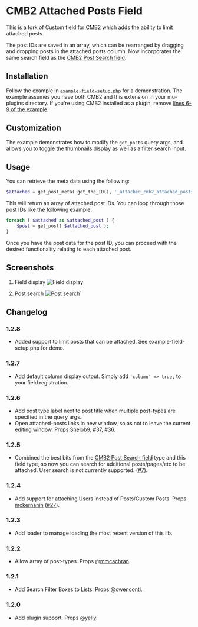 CMB2 Attached Posts Field
==================

This is a fork of Custom field for [CMB2](https://github.com/WebDevStudios/CMB2) which adds the ability to limit attached posts.

The post IDs are saved in an array, which can be rearranged by dragging and dropping posts in the attached posts column. Now incorporates the same search field as the [CMB2 Post Search field](https://github.com/WebDevStudios/CMB2-Post-Search-field).

## Installation

Follow the example in [`example-field-setup.php`](https://github.com/WebDevStudios/cmb2-attached-posts/blob/master/example-field-setup.php) for a demonstration. The example assumes you have both CMB2 and this extension in your mu-plugins directory. If you're using CMB2 installed as a plugin, remove [lines 6-9 of the example](https://github.com/WebDevStudios/cmb2-attached-posts/blob/master/example-field-setup.php#L6-L9).

## Customization
The example demonstrates how to modify the `get_posts` query args, and allows you to toggle the thumbnails display as well as a filter search input.

## Usage
You can retrieve the meta data using the following:

```php
$attached = get_post_meta( get_the_ID(), '_attached_cmb2_attached_posts', true );
```

This will return an array of attached post IDs. You can loop through those post IDs like the following example:

```php
foreach ( $attached as $attached_post ) {
	$post = get_post( $attached_post );
}
```

Once you have the post data for the post ID, you can proceed with the desired functionality relating to each attached post.


## Screenshots

1. Field display
![Field display](https://raw.githubusercontent.com/WebDevStudios/cmb2-attached-posts/master/attached-posts-field.png)`

1. Post search
![Post search](https://raw.githubusercontent.com/WebDevStudios/cmb2-attached-posts/master/attached-posts-search.gif)`

## Changelog

### 1.2.8
* Added support to limit posts that can be attached. See example-field-setup.php for demo.

### 1.2.7
* Add default column display output. Simply add `'column' => true,` to your field registration.

### 1.2.6
* Add post type label next to post title when multiple post-types are specified in the query args.
* Open attached-posts links in new window, so as not to leave the current editing window. Props [Shelob9](https://github.com/Shelob9), [#37](https://github.com/WebDevStudios/cmb2-attached-posts/pull/37), [#36](https://github.com/CMB2/cmb2-attached-posts/issues/36).

### 1.2.5
* Combined the best bits from the [CMB2 Post Search field](https://github.com/WebDevStudios/CMB2-Post-Search-field) type and this field type, so now you can search for additional posts/pages/etc to be attached. User search is not currently supported. ([#7](https://github.com/WebDevStudios/cmb2-attached-posts/pull/7)).

### 1.2.4
* Add support for attaching Users instead of Posts/Custom Posts. Props [mckernanin](https://github.com/mckernanin) ([#27](https://github.com/WebDevStudios/cmb2-attached-posts/pull/27)).

### 1.2.3
* Add loader to manage loading the most recent version of this lib.

### 1.2.2
* Allow array of post-types. Props [@mmcachran](https://github.com/mmcachran).

### 1.2.1
* Add Search Filter Boxes to Lists. Props [@owenconti](https://github.com/owenconti).

### 1.2.0
* Add plugin support. Props [@yelly](https://github.com/yelly).
